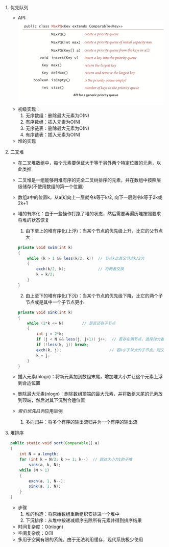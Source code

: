 1. 优先队列
    - API:
        ![xx](https://github.com/erenming/LearnAlgs4/raw/master/notes/images/WX20190321-221717@2x.png)
    - 初级实现：
        1. 无序数组：删除最大元素为O(N)
        2. 有序数组：插入元素为O(N)
        3. 无序链表：删除最大元素为O(N)
        4. 有序链表：插入元素为O(N)
    - 堆的实现
2. 二叉堆
    - 在二叉堆数组中，每个元素要保证大于等于另外两个特定位置的元素，以此类推
    - 二叉堆是一组能够用堆有序的完全二叉树排序的元素，并在数组中按照层级储存(不使用数组的第一个位置)
    - 数组a中的位置k，从a[k]向上一层就令k等于k/2, 向下一层则令k等于2k或2k+1
    - 堆的有序化：由于一些操作打跑了堆的状态，然后需要再遍历堆按照要求将堆的状态恢复
        1. 由下至上的堆有序化(上浮)：当某个节点的优先级上升，比它的父节点大

        ```java
        private void swim(int k)
        {
            while (k > 1 && less(k/2, k))  // 节点k比其父节点k/2大
            {
                exch(k/2, k);              // 将两者交换
                k = k/2;
            }
        }
        ```

        2. 由上至下的堆有序化(下沉)：当某个节点的优先级下降，比它的两个子节点或是其中一个子节点更小

        ```java
        private void sink(int k)
        {
            while (2*k <= N)        // 是否还有子节点
            {
                int j = 2*k;
                if (j < N && less(j, j+1)) j++;  // 若存在俩节点，选择较大者
                if (!less(k, j)) break;
                exch(k, j);                     // 若k小于较大的子节点，则交换两者
                k = j;
            }
        }
        ```

    - 插入元素(nlogn)：将新元素加到数组末尾，增加堆大小并让这个元素上浮到合适位置
    - 删除最大元素(nlogn)：删除数组顶端的最大元素，并将数组末尾的元素放到顶端，然后对其下沉到合适位置
    - *索引优先队列*应用举例
        1. 多向归并：将多个有序的输出流归并为一个有序的输出流
3. 堆排序

    ```java
    public static void sort(Comparable[] a)
    {
        int N = a.length;
        for (int k = N/2; k >= 1; k--)  // 跳过大小为1的子堆
            sink(a, k, N);
        while (N > 1)
        {
            exch(a, 1, N--);
            sink(a, 1, N);
        }
    }
    ```

    - 步骤
        1. 堆的构造：将原始数组重新组织安排进一个堆中
        2. 下沉排序：从堆中按递减顺序去除所有元素并得到排序结果
    - 时间复杂度：O(nlogn)
    - 空间复杂度：O(1)
    - 多用于空间有限的系统。由于无法利用缓存，现代系统极少使用